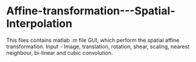 # Affine-transformation---Spatial-Interpolation
This files contains matlab .m file GUI, which perform the spatial affine transformation.
Input - Image, translation, rotation, shear, scaling, nearest neighbour, bi-linear and cubic convolution.
